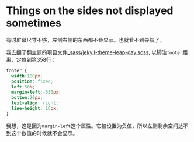 # Things on the sides not displayed sometimes

有时屏幕尺寸不够，左侧右侧的东西都不会显示。也就看不到导航了。

我去翻了翻主题的项目文件[_sass/jekyll-theme-leap-day.scss](https://github.com/pages-themes/leap-day/blob/master/_sass/jekyll-theme-leap-day.scss), 以脚注`footer`距离，定位到第358行：

``` scss
footer {
  width:180px;
  position: fixed;
  left:50%;
  margin-left:-530px;
  bottom:20px;
  text-align: right;
  line-height: 16px;
}
```

我想，这是因为`margin-left`这个属性。它被设置为负值，所以左侧剩余空间达不到这个数值的时候就不会显示。